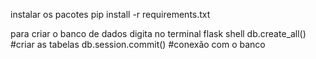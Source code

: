 
instalar os pacotes 
pip install -r requirements.txt

para criar o banco de dados digita no terminal 
 flask shell
 db.create_all() #criar as tabelas
 db.session.commit() #conexão com o banco
